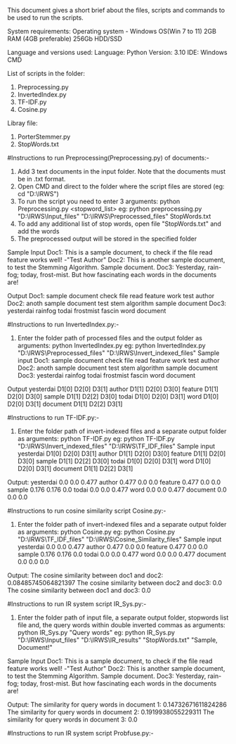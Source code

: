 This document gives a short brief about the files, scripts and commands to be used to run the scripts.

System requirements:
Operating system - Windows OS(Win 7 to 11)
2GB RAM (4GB preferable)
256Gb HDD/SSD

Language and versions used:
Language: Python
Version: 3.10
IDE: Windows CMD

List of scripts in the folder:
1. Preprocessing.py 
2. InvertedIndex.py
3. TF-IDF.py
4. Cosine.py  

Libray file:
1. PorterStemmer.py  
2. StopWords.txt

#Instructions to run Preprocessing(Preprocessing.py) of documents:-
1. Add 3 text documents in the input folder. Note that the documents must be in .txt format. 
1. Open CMD and direct to the folder where the script files are stored (eg: cd "D:\IRWS\")
2. To run the script you need to enter 3 arguments: python Preprocessing.py <infolder> <outfolder> <stopword_list>
eg: python preprocessing.py "D:\IRWS\Input_files" "D:\IRWS\Preprocessed_files" StopWords.txt
3. To add any additional list of stop words, open file "StopWords.txt" and add the words
4. The preprocessed output will be stored in the specified folder

Sample Input
Doc1: This is a sample document, to check if the file read feature works well! -"Test Author"
Doc2: This is another sample document, to test the Stemming Algorithm. Sample document.
Doc3: Yesterday, rain-fog; today, frost-mist. But how fascinating each words in the documents are!

Output
Doc1: sample document check file read feature work test author
Doc2: anoth sample document test stem algorithm sample document
Doc3: yesterdai rainfog todai frostmist fascin word document


#Instructions to run InvertedIndex.py:-
1. Enter the folder path of processed files and the output folder as arguments: python InvertedIndex.py <infolder> <outfolder>
eg: python InvertedIndex.py "D:\IRWS\Preprocessed_files" "D:\IRWS\Invert_indexed_files"
Sample input
Doc1: sample document check file read feature work test author
Doc2: anoth sample document test stem algorithm sample document
Doc3: yesterdai rainfog todai frostmist fascin word document

Output
yesterdai	D1[0]	D2[0]	D3[1]
author	D1[1]	D2[0]	D3[0]
feature	D1[1]	D2[0]	D3[0]
sample	D1[1]	D2[2]	D3[0]
todai	D1[0]	D2[0]	D3[1]
word	D1[0]	D2[0]	D3[1]
document	D1[1]	D2[2]	D3[1]


#Instructions to run TF-IDF.py:-
1. Enter the folder path of invert-indexed files and a separate output folder as arguments: python TF-IDF.py <infolder> <outfolder>
eg: python TF-IDF.py "D:\IRWS\Invert_indexed_files" "D:\IRWS\TF_IDF_files"
Sample input
yesterdai	D1[0]	D2[0]	D3[1]
author	D1[1]	D2[0]	D3[0]
feature	D1[1]	D2[0]	D3[0]
sample	D1[1]	D2[2]	D3[0]
todai	D1[0]	D2[0]	D3[1]
word	D1[0]	D2[0]	D3[1]
document	D1[1]	D2[2]	D3[1]

Output:
yesterdai	0.0	0.0	0.477
author	0.477	0.0	0.0
feature	0.477	0.0	0.0
sample	0.176	0.176	0.0
todai	0.0	0.0	0.477
word	0.0	0.0	0.477
document	0.0	0.0	0.0

#Instructions to run cosine similarity script Cosine.py:-
1. Enter the folder path of invert-indexed files and a separate output folder as arguments: python Cosine.py <infolder> <outfolder>
eg: python Cosine.py "D:\IRWS\TF_IDF_files" "D:\IRWS\Cosine_Similarity_files"
Sample input
yesterdai	0.0	0.0	0.477
author	0.477	0.0	0.0
feature	0.477	0.0	0.0
sample	0.176	0.176	0.0
todai	0.0	0.0	0.477
word	0.0	0.0	0.477
document	0.0	0.0	0.0

Output:
The cosine similarity between doc1 and doc2: 0.08485745064821397
The cosine similarity between doc2 and doc3: 0.0
The cosine similarity between doc1 and doc3: 0.0

#Instructions to run IR system script IR_Sys.py:-
1. Enter the folder path of input file, a separate output folder, stopwords list file and, the query words within double inverted commas as arguments: python IR_Sys.py <infolder> <outfolder> <stopwords-list> "Query words"
eg: python IR_Sys.py "D:\IRWS\Input_files" "D:\IRWS\IR_results" "StopWords.txt" "Sample, Document!"

Sample Input
Doc1: This is a sample document, to check if the file read feature works well! -"Test Author"
Doc2: This is another sample document, to test the Stemming Algorithm. Sample document.
Doc3: Yesterday, rain-fog; today, frost-mist. But how fascinating each words in the documents are!

Output:
The similarity for query words in document 1: 0.14732671611824286
The similarity for query words in document 2: 0.1919938055229311
The similarity for query words in document 3: 0.0

#Instructions to run IR system script Probfuse.py:-

